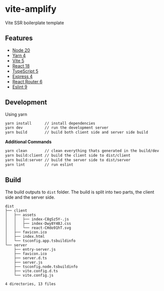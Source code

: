 # vite-amplify

Vite SSR boilerplate template

## Features

* [Node 20](https://nodejs.org/en/)
* [Yarn 4](https://yarnpkg.com/)
* [Vite 5](https://vitejs.dev/)
* [React 18](https://reactjs.org/)
* [TypeScript 5](https://www.typescriptlang.org/)
* [Express 4](https://expressjs.com/)
* [React Router 6](https://reactrouter.com/)
* [Eslint 9](https://eslint.org/)

## Development

Using yarn
```bash
yarn install      // install dependencies
yarn dev          // run the development server
yarn build        // build both client side and server side build
```

**Additional Commands**

```bash
yarn clean        // clean everything thats generated in the build/dev process
yarn build:client // build the client side to dist/client
yarn build:server // build the server side to dist/server
yarn lint         // run eslint
```

## Build

The build outputs to `dist` folder. The build is split into two parts, the client side and the server side.

```console
dist
├── client
│   ├── assets
│   │   ├── index-C8gSz5Y-.js
│   │   ├── index-Dwy8Y4BJ.css
│   │   └── react-CHdo91hT.svg
│   ├── favicon.ico
│   ├── index.html
│   └── tsconfig.app.tsbuildinfo
└── server
    ├── entry-server.js
    ├── favicon.ico
    ├── server.d.ts
    ├── server.js
    ├── tsconfig.node.tsbuildinfo
    ├── vite.config.d.ts
    └── vite.config.js

4 directories, 13 files
```

